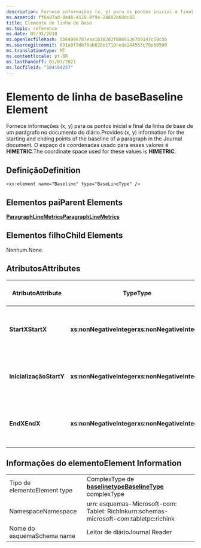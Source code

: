 ```yaml
---
description: Fornece informações (x, y) para os pontos inicial e final da linha de base de um parágrafo no documento do diário. O espaço de coordenadas usado para esses valores é HIMETRIC.
ms.assetid: ff6a97ad-0e48-4128-8f94-24802b6ddc05
title: Elemento de linha de base
ms.topic: reference
ms.date: 05/31/2018
ms.openlocfilehash: 5b64986707eaa1b382d2f88851367b9147c59c5b
ms.sourcegitcommit: 831e8f3db78ab820e1710cede244553c70e50500
ms.translationtype: MT
ms.contentlocale: pt-BR
ms.lasthandoff: 01/07/2021
ms.locfileid: "104164257"
---
```

# <a name="baseline-element"></a><span data-ttu-id="0cca5-104">Elemento de linha de base</span><span class="sxs-lookup"><span data-stu-id="0cca5-104">Baseline Element</span></span>

<span data-ttu-id="0cca5-105">Fornece informações (x, y) para os pontos inicial e final da linha de base de um parágrafo no documento do diário.</span><span class="sxs-lookup"><span data-stu-id="0cca5-105">Provides (x, y) information for the starting and ending points of the baseline of a paragraph in the Journal document.</span></span> <span data-ttu-id="0cca5-106">O espaço de coordenadas usado para esses valores é **HIMETRIC**.</span><span class="sxs-lookup"><span data-stu-id="0cca5-106">The coordinate space used for these values is **HIMETRIC**.</span></span>

## <a name="definition"></a><span data-ttu-id="0cca5-107">Definição</span><span class="sxs-lookup"><span data-stu-id="0cca5-107">Definition</span></span>

``` syntax
<xs:element name="Baseline" type="BaseLineType" />
```

## <a name="parent-elements"></a><span data-ttu-id="0cca5-108">Elementos pai</span><span class="sxs-lookup"><span data-stu-id="0cca5-108">Parent Elements</span></span>

[<span data-ttu-id="0cca5-109">**ParagraphLineMetrics**</span><span class="sxs-lookup"><span data-stu-id="0cca5-109">**ParagraphLineMetrics**</span></span>](paragraphlinemetrics-element.md)

## <a name="child-elements"></a><span data-ttu-id="0cca5-110">Elementos filho</span><span class="sxs-lookup"><span data-stu-id="0cca5-110">Child Elements</span></span>

<span data-ttu-id="0cca5-111">Nenhum.</span><span class="sxs-lookup"><span data-stu-id="0cca5-111">None.</span></span>

## <a name="attributes"></a><span data-ttu-id="0cca5-112">Atributos</span><span class="sxs-lookup"><span data-stu-id="0cca5-112">Attributes</span></span>



| <span data-ttu-id="0cca5-113">Atributo</span><span class="sxs-lookup"><span data-stu-id="0cca5-113">Attribute</span></span>  | <span data-ttu-id="0cca5-114">Type</span><span class="sxs-lookup"><span data-stu-id="0cca5-114">Type</span></span>                      | <span data-ttu-id="0cca5-115">Obrigatório</span><span class="sxs-lookup"><span data-stu-id="0cca5-115">Required</span></span> | <span data-ttu-id="0cca5-116">Descrição</span><span class="sxs-lookup"><span data-stu-id="0cca5-116">Description</span></span>                                                      | <span data-ttu-id="0cca5-117">Valores possíveis</span><span class="sxs-lookup"><span data-stu-id="0cca5-117">Possible Values</span></span>           |
|------------|---------------------------|----------|------------------------------------------------------------------|---------------------------|
| <span data-ttu-id="0cca5-118">**StartX**</span><span class="sxs-lookup"><span data-stu-id="0cca5-118">**StartX**</span></span> | <span data-ttu-id="0cca5-119">**xs:nonNegativeInteger**</span><span class="sxs-lookup"><span data-stu-id="0cca5-119">**xs:nonNegativeInteger**</span></span> | <span data-ttu-id="0cca5-120">Obrigatório</span><span class="sxs-lookup"><span data-stu-id="0cca5-120">Required</span></span> | <span data-ttu-id="0cca5-121">O valor X do ponto que marca o início da linha de base.</span><span class="sxs-lookup"><span data-stu-id="0cca5-121">The X value for the point marking the beginning of the baseline.</span></span> | <span data-ttu-id="0cca5-122">Qualquer inteiro não negativo.</span><span class="sxs-lookup"><span data-stu-id="0cca5-122">Any non-negative integer.</span></span> |
| <span data-ttu-id="0cca5-123">**Inicialização**</span><span class="sxs-lookup"><span data-stu-id="0cca5-123">**StartY**</span></span> | <span data-ttu-id="0cca5-124">**xs:nonNegativeInteger**</span><span class="sxs-lookup"><span data-stu-id="0cca5-124">**xs:nonNegativeInteger**</span></span> | <span data-ttu-id="0cca5-125">Obrigatório</span><span class="sxs-lookup"><span data-stu-id="0cca5-125">Required</span></span> | <span data-ttu-id="0cca5-126">O valor Y do ponto que marca o início da linha de base.</span><span class="sxs-lookup"><span data-stu-id="0cca5-126">The Y value for the point marking the beginning of the baseline.</span></span> | <span data-ttu-id="0cca5-127">Qualquer inteiro não negativo.</span><span class="sxs-lookup"><span data-stu-id="0cca5-127">Any non-negative integer.</span></span> |
| <span data-ttu-id="0cca5-128">**EndX**</span><span class="sxs-lookup"><span data-stu-id="0cca5-128">**EndX**</span></span>   | <span data-ttu-id="0cca5-129">**xs:nonNegativeInteger**</span><span class="sxs-lookup"><span data-stu-id="0cca5-129">**xs:nonNegativeInteger**</span></span> | <span data-ttu-id="0cca5-130">Obrigatório</span><span class="sxs-lookup"><span data-stu-id="0cca5-130">Required</span></span> | <span data-ttu-id="0cca5-131">O valor X do ponto que marca o final da linha de base.</span><span class="sxs-lookup"><span data-stu-id="0cca5-131">The X value for the point marking the end of the baseline.</span></span>       | <span data-ttu-id="0cca5-132">Qualquer inteiro não negativo.</span><span class="sxs-lookup"><span data-stu-id="0cca5-132">Any non-negative integer.</span></span> |



 

## <a name="element-information"></a><span data-ttu-id="0cca5-133">Informações do elemento</span><span class="sxs-lookup"><span data-stu-id="0cca5-133">Element Information</span></span>



|              |                                                               |
|--------------|---------------------------------------------------------------|
| <span data-ttu-id="0cca5-134">Tipo de elemento</span><span class="sxs-lookup"><span data-stu-id="0cca5-134">Element type</span></span> | <span data-ttu-id="0cca5-135">ComplexType de [**baselinetype**](baselinetype-complex-type.md)</span><span class="sxs-lookup"><span data-stu-id="0cca5-135">[**BaselineType**](baselinetype-complex-type.md) complexType</span></span> |
| <span data-ttu-id="0cca5-136">Namespace</span><span class="sxs-lookup"><span data-stu-id="0cca5-136">Namespace</span></span>    | <span data-ttu-id="0cca5-137">urn: esquemas-Microsoft-com: Tablet: RichInk</span><span class="sxs-lookup"><span data-stu-id="0cca5-137">urn:schemas-microsoft-com:tabletpc:richink</span></span>                    |
| <span data-ttu-id="0cca5-138">Nome do esquema</span><span class="sxs-lookup"><span data-stu-id="0cca5-138">Schema name</span></span>  | <span data-ttu-id="0cca5-139">Leitor de diário</span><span class="sxs-lookup"><span data-stu-id="0cca5-139">Journal Reader</span></span>                                                |



 

 

 



